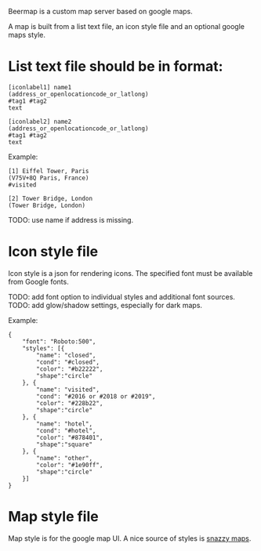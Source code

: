 
Beermap is a custom map server based on google maps.

A map is built from a list text file, an icon style file and an optional google maps style.

# List text file should be in format:

	[iconlabel1] name1
	(address_or_openlocationcode_or_latlong)
	#tag1 #tag2
	text

	[iconlabel2] name2
	(address_or_openlocationcode_or_latlong)
	#tag1 #tag2
	text

Example:

	[1] Eiffel Tower, Paris
	(V75V+8Q Paris, France)
	#visited

	[2] Tower Bridge, London
	(Tower Bridge, London)

TODO: use name if address is missing.

# Icon style file

Icon style is a json for rendering icons. The specified font must be available from Google fonts.

TODO: add font option to individual styles and additional font sources.
TODO: add glow/shadow settings, especially for dark maps.

Example:

	{
		"font": "Roboto:500",
		"styles": [{
			"name": "closed",
			"cond": "#closed",
			"color": "#b22222",
			"shape":"circle"
		}, {
			"name": "visited",
			"cond": "#2016 or #2018 or #2019",
			"color": "#228b22",
			"shape":"circle"
		}, {
			"name": "hotel",
			"cond": "#hotel",
			"color": "#878401",
			"shape":"square"
		}, {
			"name": "other",
			"color": "#1e90ff",
			"shape":"circle"
		}]
	}

# Map style file

Map style is for the google map UI. A nice source of styles is [snazzy maps](https://snazzymaps.com/).

